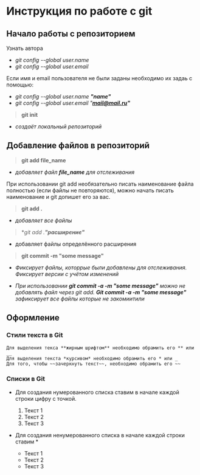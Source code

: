 # Инструкция по работе с git

## Начало работы с репозиторием
Узнать автора
* _git config --global user.name_
* _git config --global user.email_

Если имя и email пользователя не были заданы необходимо их задаь с помощью:
* _git config --global user.name **"name"**_
* _git config --global user.email "**mail@mail.ru"**_

> **git init**
* _создаёт локальный репозиторий_
## Добавление файлов в репозиторий
> **git add file_name**
* _добавляет файл _**file_name**_ для отслеживания_ 

При использовании git add необязательно писать наименование файла полностью (если файлы не повторяются), можно начать писать наименование и git допишет его за вас.

> **git add .**
* *добавляет все файлы*
> **git add *.__"расширение"__**
* добавляет файлы определённого расширения

> **git commit -m "some message"**
* _Фиксирует файлы, которрые были добавлены для отслеживания. Фиксирует версии с учётом изменений_

* _При использовании __git commit -a -m "some message"__ можно не добавлять файл через git add. __Git commit -a -m "some message"__ зафиксирует все файлы которые не закомиитили_

## Оформление
### Стили текста в Git

    Для выделения текса **жирным шрифтом** необходимо обрамить его ** или __ 
    Для выделения текста *курсивом* необходимо обрамить его * или _
    Для того, чтобы ~~зачеркнуть текст~~, необходимо обрамить его ~~

### Списки в Git
* Для создания нумерованного списка ставим в начале каждой строки цифру с точкой. 
    1. Текст 1
    2. Текст 2
    3. Текст 3

* Для создания ненумерованного списка в начале каждой строки ставим *
    * Текст 1
    * Текст 2
    * Текст 3 